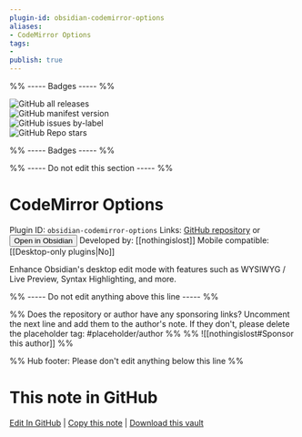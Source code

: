 ```yaml
---
plugin-id: obsidian-codemirror-options
aliases:
- CodeMirror Options
tags: 
- 
publish: true
---
```


%% ----- Badges ----- %%

![GitHub all releases](https://img.shields.io/github/downloads/nothingislost/obsidian-codemirror-options/total?color=573E7A&logo=github&style=for-the-badge)   
![GitHub manifest version](https://img.shields.io/github/manifest-json/v/nothingislost/obsidian-codemirror-options?color=573E7A&logo=github&style=for-the-badge)   
![GitHub issues by-label](https://img.shields.io/github/issues/nothingislost/obsidian-codemirror-options/help%20wanted?color=573E7A&logo=github&style=for-the-badge)   
![GitHub Repo stars](https://img.shields.io/github/stars/nothingislost/obsidian-codemirror-options?color=573E7A&logo=github&style=for-the-badge)

%% ----- Badges ----- %%

%% ----- Do not edit this section ----- %%

# CodeMirror Options

Plugin ID: `obsidian-codemirror-options`
Links: [GitHub repository](https://github.com/nothingislost/obsidian-codemirror-options) or [<button id=HH>Open in Obsidian</button>](obsidian://show-plugin?id=obsidian-codemirror-options)
Developed by: [[nothingislost]]
Mobile compatible: [[Desktop-only plugins|No]]

Enhance Obsidian's desktop edit mode with features such as WYSIWYG / Live Preview, Syntax Highlighting, and more.

%% ----- Do not edit anything above this line ----- %% 

%% Does the repository or author have any sponsoring links? Uncomment the next line and add them to the author's note. If they don't, please delete the placeholder tag: #placeholder/author %%
%% ![[nothingislost#Sponsor this author]] %%

%% Hub footer: Please don't edit anything below this line %%

# This note in GitHub

<span class="git-footer">[Edit In GitHub](https://github.dev/obsidian-community/obsidian-hub/blob/main/02%20-%20Community%20Expansions/02.05%20All%20Community%20Expansions/Plugins/obsidian-codemirror-options.md "git-hub-edit-note") | [Copy this note](https://raw.githubusercontent.com/obsidian-community/obsidian-hub/main/02%20-%20Community%20Expansions/02.05%20All%20Community%20Expansions/Plugins/obsidian-codemirror-options.md "git-hub-copy-note") | [Download this vault](https://github.com/obsidian-community/obsidian-hub/archive/refs/heads/main.zip "git-hub-download-vault") </span>
